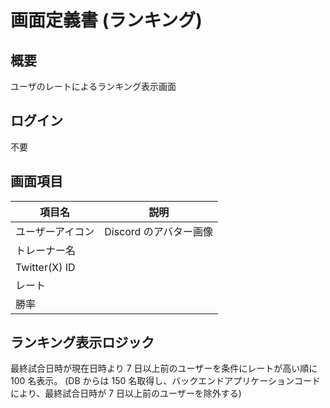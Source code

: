 # 画面定義書 (ランキング)

## 概要

ユーザのレートによるランキング表示画面

## ログイン

不要

## 画面項目

| 項目名           | 説明                   |
| ---------------- | ---------------------- |
| ユーザーアイコン | Discord のアバター画像 |
| トレーナー名     |                        |
| Twitter(X) ID    |                        |
| レート           |                        |
| 勝率             |                        |

## ランキング表示ロジック

最終試合日時が現在日時より 7 日以上前のユーザーを条件にレートが高い順に 100 名表示。
(DB からは 150 名取得し、バックエンドアプリケーションコードにより、最終試合日時が 7 日以上前のユーザーを除外する)
